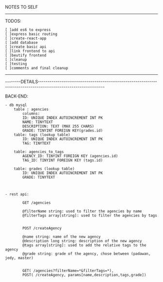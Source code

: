 NOTES TO SELF

-------------------------------------------------------------------------------------------------------------------------------

TODOS:

    [ ]add es6 to express
    [ ]express basic routing
    [ ]create-react-app
    [ ]add database
    [ ]create basic api
    [ ]link frontend to api
    [ ]beutify frontend
    [ ]cleanup
    [ ]testing
    [ ]comments and final cleanup


-------------------------------------------------------------------------------------------------------------------------------

--------DETAILS----------------------------------------------------------------------------------------------------------------



BACK-END: 

	- db mysql
		table : agencies
			columns: 
			ID: UNIQUE INDEX AUTOINCREMENT INT PK
			NAME: TINYTEXT
			DESCRIPTION: TEXT (MAX 255 CHARS)
			GRADE: TINYINT FOREIGN KEY(grades.id)
		table: tags (lookup table)
			ID: UNIQUE INDEX AUTOINCREMENT INT PK
			TAG: TINYTEXT
		
		table: agencies_to_tags
			AGENCY_ID: TINYINT FOREIGN KEY (agencies.id)
			TAG_ID: TINYINT FOREIGN KEY (tags.id)
		
		table: grades (lookup table)
			ID: UNIQUE INDEX AUTOINCREMENT INT PK
			GRADE: TINYTEXT


		
	- rest api: 
		
			GET /agencies

			@filterName string: used to filter the agencies by name
			@filterTags array[string]: used to filter the agencies by tags


			POST /createAgency

			@name string: name of the new agency
			@description long string: description of the new agency
			@tags array[string]: used to add the relative tags to the agency
			@grade string: grade of the agency, chose between (padawan, jedy, master)
			

			GET( /agencies?filterName=*&filterTags=*),
			POST( /createAgency, params[name,description,tags,grade])
 

	
			
